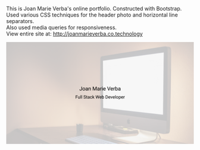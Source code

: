 This is Joan Marie Verba's online portfolio.
Constructed with Bootstrap.  
Used various CSS techniques for the header photo and horizontal line separators.  
Also used media queries for responsiveness.  
View entire site at: http://joanmarieverba.co.technology

![alt text](opening-screen.png)  
